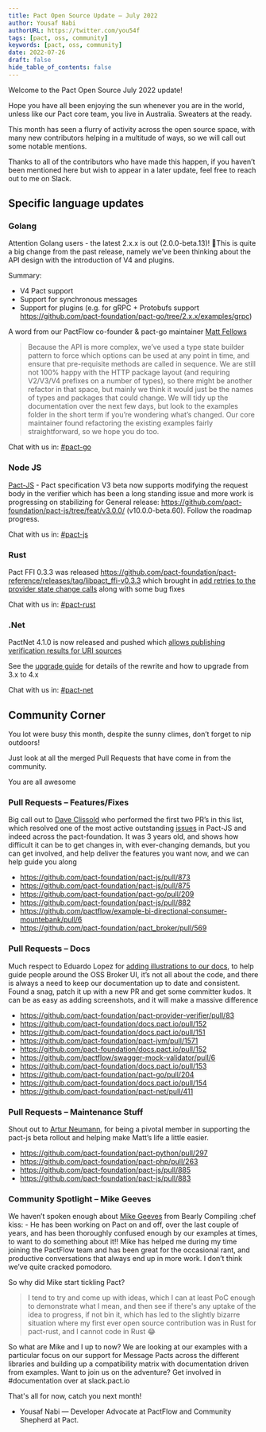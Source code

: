 ```yaml
---
title: Pact Open Source Update — July 2022
author: Yousaf Nabi
authorURL: https://twitter.com/you54f
tags: [pact, oss, community]
keywords: [pact, oss, community]
date: 2022-07-26
draft: false
hide_table_of_contents: false
---
```


Welcome to the Pact Open Source July 2022 update!

Hope you have all been enjoying the sun whenever you are in the world, unless like our Pact core team, you live in Australia. Sweaters at the ready.

This month has seen a flurry of activity across the open source space, with many new contributors helping in a multitude of ways, so we will call out some notable mentions.

‌Thanks to all of the contributors who have made this happen, if you haven’t been mentioned here but wish to appear in a later update, feel free to reach out to me on Slack.

## Specific language updates

### Golang

Attention Golang users - the latest 2.x.x is out (2.0.0-beta.13)! :rocket:This is quite a big change from the past release, namely we’ve been thinking about the API design with the introduction of V4 and plugins.

Summary:

- V4 Pact support
- Support for synchronous messages
- Support for plugins (e.g. for gRPC + Protobufs support <https://github.com/pact-foundation/pact-go/tree/2.x.x/examples/grpc>)

A word from our PactFlow co-founder & pact-go maintainer [Matt Fellows](https://github.com/mefellows)

> Because the API is more complex, we’ve used a type state builder pattern to force which options can be used at any point in time, and ensure that pre-requisite methods are called in sequence.
> We are still not 100% happy with the HTTP package layout (and requiring V2/V3/V4 prefixes on a number of types), so there might be another refactor in that space, but mainly we think it would just be the names of types and packages that could change.
> We will tidy up the documentation over the next few days, but look to the examples folder in the short term if you’re wondering what’s changed. Our core maintainer found refactoring the existing examples fairly straightforward, so we hope you do too.

Chat with us in: [#pact-go](https://pact-foundation.slack.com/archives/C9UTHTFFB)

### Node JS

[Pact-JS](https://github.com/pact-foundation/pact-js) - Pact specification V3 beta now supports modifying the request body in the verifier which has been a long standing issue and more work is progressing on stabilizing for General release: <https://github.com/pact-foundation/pact-js/tree/feat/v3.0.0/> (v10.0.0-beta.60). Follow the roadmap progress.

Chat with us in: [#pact-js](https://pact-foundation.slack.com/archives/C9VBGLUM9)

### Rust

Pact FFI 0.3.3 was released <https://github.com/pact-foundation/pact-reference/releases/tag/libpact_ffi-v0.3.3> which brought in [add retries to the provider state change calls](https://github.com/pact-foundation/pact-reference/commit/18118e8280bd1da2d89d0e366d81c6a4628c4911) along with some bug fixes

Chat with us in: [#pact-rust](https://pact-foundation.slack.com/archives/CA2S7E6KC)

### .Net

PactNet 4.1.0 is now released and pushed which [allows publishing verification results for URI sources](https://github.com/pact-foundation/pact-js/pull/875)

See the [upgrade guide](https://github.com/pact-foundation/pact-net/blob/4.0.0/docs/upgrading-to-4.md) for details of the rewrite and how to upgrade from 3.x to 4.x

Chat with us in: [#pact-net](https://pact-foundation.slack.com/archives/C9UTHV2AD)

## Community Corner

You lot were busy this month, despite the sunny climes, don’t forget to nip outdoors!

Just look at all the merged Pull Requests that have come in from the community.

You are all awesome

### Pull Requests – Features/Fixes

Big call out to [Dave Clissold](https://github.com/DaveClissold) who performed the first two PR’s in this list, which resolved one of the most active outstanding [issues](https://github.com/pact-foundation/pact-js/issues/304) in Pact-JS and indeed across the pact-foundation. It was 3 years old, and shows how difficult it can be to get changes in, with ever-changing demands, but you can get involved, and help deliver the features you want now, and we can help guide you along

- <https://github.com/pact-foundation/pact-js/pull/873>
- <https://github.com/pact-foundation/pact-js/pull/875>
- <https://github.com/pact-foundation/pact-go/pull/209>
- <https://github.com/pact-foundation/pact-js/pull/882>
- <https://github.com/pactflow/example-bi-directional-consumer-mountebank/pull/6>
- <https://github.com/pact-foundation/pact_broker/pull/569>

### Pull Requests – Docs

Much respect to Eduardo Lopez for [adding illustrations to our docs](https://github.com/pact-foundation/docs.pact.io/pull/152), to help guide people around the OSS Broker UI, it’s not all about the code, and there is always a need to keep our documentation up to date and consistent. Found a snag, patch it up with a new PR and get some committer kudos. It can be as easy as adding screenshots, and it will make a massive difference

- <https://github.com/pact-foundation/pact-provider-verifier/pull/83>
- <https://github.com/pact-foundation/docs.pact.io/pull/152>
- <https://github.com/pact-foundation/docs.pact.io/pull/151>
- <https://github.com/pact-foundation/pact-jvm/pull/1571>
- <https://github.com/pact-foundation/docs.pact.io/pull/152>
- <https://github.com/pactflow/swagger-mock-validator/pull/6>
- <https://github.com/pact-foundation/docs.pact.io/pull/153>
- <https://github.com/pact-foundation/pact-go/pull/204>
- <https://github.com/pact-foundation/docs.pact.io/pull/154>
- <https://github.com/pact-foundation/pact-net/pull/411>

### Pull Requests – Maintenance Stuff

Shout out to [Artur Neumann](https://github.com/individual-it), for being a pivotal member in supporting the pact-js beta rollout and helping make Matt’s life a little easier.

- <https://github.com/pact-foundation/pact-python/pull/297>
- <https://github.com/pact-foundation/pact-php/pull/263>
- <https://github.com/pact-foundation/pact-js/pull/885>
- <https://github.com/pact-foundation/pact-js/pull/883>

### Community Spotlight – Mike Geeves

We haven’t spoken enough about [Mike Geeves](https://github.com/mikegeeves) from Bearly Compiling :chef kiss: - He has been working on Pact on and off, over the last couple of years, and has been thoroughly confused enough by our examples at times, to want to do something about it!! Mike has helped me during my time joining the PactFlow team and has been great for the occasional rant, and productive conversations that always end up in more work. I don’t think we’ve quite cracked pomodoro.

So why did Mike start tickling Pact?

> I tend to try and come up with ideas, which I can at least PoC enough to demonstrate what I mean, and then see if there's any uptake of the idea to progress, if not bin it, which has led to the slightly bizarre situation where my first ever open source contribution was in Rust for pact-rust, and I cannot code in Rust :joy:

So what are Mike and I up to now? We are looking at our examples with a particular focus on our support for Message Pacts across the different libraries and building up a compatibility matrix with documentation driven from examples. Want to join us on the adventure? Get involved in #documentation over at slack.pact.io

That's all for now, catch you next month!

- Yousaf Nabi — Developer Advocate at PactFlow and Community Shepherd at Pact.
